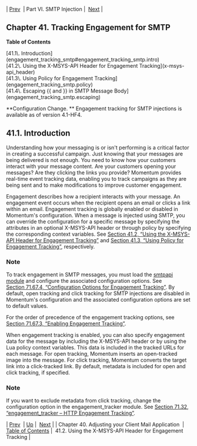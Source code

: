 | [Prev](smtp_injection)  | Part VI. SMTP Injection |  [Next](x-msys-api_header) |

## Chapter 41. Tracking Engagement for SMTP

**Table of Contents**

<dl class="toc">

<dt>[41.1\. Introduction](engagement_tracking_smtp#engagement_tracking_smtp.intro)</dt>

<dt>[41.2\. Using the X-MSYS-API Header for Engagement Tracking](x-msys-api_header)</dt>

<dt>[41.3\. Using Policy for Engagement Tracking](engagement_tracking_smtp.policy)</dt>

<dt>[41.4\. Escaping {{ and }} in SMTP Message Body](engagement_tracking_smtp.escaping)</dt>

</dl>

**Configuration Change. ** Engagement tracking for SMTP injections is available as of version 4.1-HF4.

## 41.1. Introduction

Understanding how your messaging is or isn't performing is a critical factor in creating a successful campaign. Just knowing that your messages are being delivered is not enough. You need to know how your customers interact with your message content. Are your customers opening your messages? Are they clicking the links you provide? Momentum provides real-time event tracking data, enabling you to track campaigns as they are being sent and to make modifications to improve customer engagement.

Engagement describes how a recipient interacts with your message. An engagement event occurs when the recipient opens an email or clicks a link within an email. Engagement tracking is globally enabled or disabled in Momentum's configuration. When a message is injected using SMTP, you can override the configuration for a specific message by specifying the attributes in an optional X-MSYS-API header or through policy by specifying the corresponding context variables. See [Section 41.2, “Using the X-MSYS-API Header for Engagement Tracking”](x-msys-api_header "41.2. Using the X-MSYS-API Header for Engagement Tracking") and [Section 41.3, “Using Policy for Engagement Tracking”](engagement_tracking_smtp.policy "41.3. Using Policy for Engagement Tracking"), respectively.

### Note

To track engagement in SMTP messages, you must load the [smtpapi module](modules.smtpapi "71.67. smtpapi – SMTP Engagement Tracking") and configure the associated configuration options. See [Section 71.67.4, “Configuration Options for Engagement Tracking”](modules.smtpapi#modules.smtpapi.config.options "71.67.4. Configuration Options for Engagement Tracking"). By default, open tracking and click tracking for SMTP injections are disabled in Momentum's configuration and the associated configuration options are set to default values.

For the order of precedence of the engagement tracking options, see [Section 71.67.3, “Enabling Engagement Tracking”](modules.smtpapi#modules.smtpapi.enable "71.67.3. Enabling Engagement Tracking").

When engagement tracking is enabled, you can also specify engagement data for the message by including the X-MSYS-API header or by using the Lua policy context variables. This data is included in the tracked URLs for each message. For open tracking, Momentum inserts an open-tracked image into the message. For click tracking, Momentum converts the target link into a click-tracked link. By default, metadata is included for open and click tracking, if specified.

### Note

If you want to exclude metadata from click tracking, change the configuration option in the engagement_tracker module. See [Section 71.32, “engagement_tracker – HTTP Engagement Tracking”](modules.engage_tracker "71.32. engagement_tracker – HTTP Engagement Tracking").

| [Prev](smtp_injection)  | [Up](p.smtp_injections) |  [Next](x-msys-api_header) |
| Chapter 40. Adjusting your Client Mail Application  | [Table of Contents](index) |  41.2. Using the X-MSYS-API Header for Engagement Tracking |

